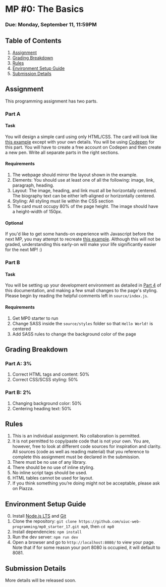 # MP #0: The Basics
### Due: Monday, September 11, 11:59PM

## Table of Contents
1. [Assignment](#assignment)
2. [Grading Breakdown](#grading-breakdown)
3. [Rules](#rules)
4. [Environment Setup Guide](#environment-setup-guide)
5. [Submission Details](#submission-details)

## Assignment
This programming assignment has two parts.


### Part A

#### Task
You will design a simple card using only HTML/CSS. The card will look like [this example](http://i.imgur.com/aeKrEga.png) except with your own details.
You will be using [Codepen](https://codepen.io/) for this part. You will have to create a free account on Codepen and then create a new pen. Write all separate parts in the right sections.

#### Requirements
1. The webpage should mirror the layout shown in the example.
2. Elements: You should use at least one of all the following: image, link, paragraph, heading.
3. Layout: The image, heading, and link must all be horizontally centered. The biography text can be either left-aligned or horizontally centered.
4. Styling: All styling must lie within the CSS section
5. The card must occupy 80% of the page height. The image should have a height-width of 150px.

#### Optional
If you'd like to get some hands-on experience with Javascript before the next MP, you may attempt to recreate [this example](https://uiuc-web-programming.github.io/su17/images/mp0.gif). Although this will not be graded, understanding this early-on will make your life significantly easier for the next MP! :)


### Part B

#### Task
You will be setting up your development environment as detailed in [Part 4](#environment-setup-guide) of this documentation, and making a few small changes to the page's styling. Please begin by reading the helpful comments left in `source/index.js`.

#### Requirements
1. Get MP0 starter to run
2. Change SASS inside the `source/styles` folder so that `Hello World!` is centered
3. Add SASS rules to change the background color of the page

## Grading Breakdown

### Part A: 3%
1. Correct HTML tags and content: 50%
2. Correct CSS/SCSS styling: 50%

### Part B: 2%
1. Changing background color: 50%
2. Centering heading text: 50%

## Rules
1. This is an individual assignment. No collaboration is permitted.
2. It is not permitted to copy/paste code that is not your own. You are, however, free to look at different code sources for inspiration and clarity. All sources (code as well as reading material) that you reference to complete this assignment must be declared in the submission.
3. There must be no use of any library.
4. There should be no use of inline styling.
5. No inline script tags should be used.
6. HTML tables cannot be used for layout.
7. If you think something you’re doing might not be acceptable, please ask on Piazza.

## Environment Setup Guide
0. Install [Node.js LTS](https://nodejs.org/en/) and [Git](https://git-scm.com/book/en/v2/Getting-Started-Installing-Git)
1. Clone the repository:
`git clone https://github.com/uiuc-web-programming/mp0_starter_17.git mp0`, then `cd mp0`
2. Install dependencies:
`npm install`
3. Run the dev server:
`npm run dev`
4. Open a browser and go to `http://localhost:8080/` to view your page. Note that if for some reason your port 8080 is occupied, it will default to 8081.

## Submission Details
More details will be released soon.
